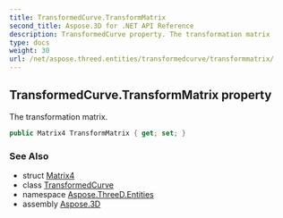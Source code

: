 ```yaml
---
title: TransformedCurve.TransformMatrix
second_title: Aspose.3D for .NET API Reference
description: TransformedCurve property. The transformation matrix
type: docs
weight: 30
url: /net/aspose.threed.entities/transformedcurve/transformmatrix/
---
```

## TransformedCurve.TransformMatrix property

The transformation matrix.

```csharp
public Matrix4 TransformMatrix { get; set; }
```

### See Also

* struct [Matrix4](../../../aspose.threed.utilities/matrix4/)
* class [TransformedCurve](../)
* namespace [Aspose.ThreeD.Entities](../../../aspose.threed.entities/)
* assembly [Aspose.3D](../../../)


